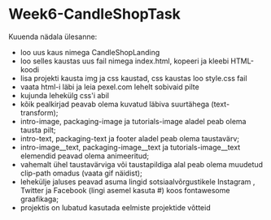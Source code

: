 # Week6-CandleShopTask

Kuuenda nädala ülesanne:

* loo uus kaus nimega CandleShopLanding
* loo selles kaustas uus fail nimega index.html, kopeeri ja kleebi HTML-koodi 
* lisa projekti kausta img ja css kaustad, css kaustas loo style.css fail
* vaata html-i läbi ja leia pexel.com lehelt sobivaid pilte
* kujunda lehekülg css'i abil
*  kõik pealkirjad peavab olema kuvatud läbiva suurtähega (text-transform);
*  intro-image, packaging-image ja tutorials-image aladel peab olema tausta pilt;
*  intro-text, packaging-text ja footer aladel peab olema taustavärv;
*  intro-image__text, packaging-image__text ja tutorials-image__text elemendid peavad olema animeeritud;
*  vahemalt ühel taustavärviga või taustapildiga alal peab olema muudetud clip-path omadus (vaata gif näidist);
*  lehekülje jaluses peavad asuma lingid sotsiaalvõrgustikele Instagram , Twitter ja Facebook (lingi asemel kasuta #) koos fontawesome graafikaga;
*  projektis on lubatud kasutada eelmiste projektide võtteid
